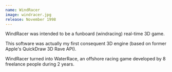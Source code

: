 ```yaml
---
name: WindRacer
image: windracer.jpg
release: November 1998
---
```


WindRacer was intended to be a funboard (windracing) real-time 3D game.

This software was actually my first consequent 3D engine (based on former Apple's QuickDraw 3D Rave API).

WindRacer turned into WaterRace, an offshore racing game developed by 8 freelance people during 2 years.
